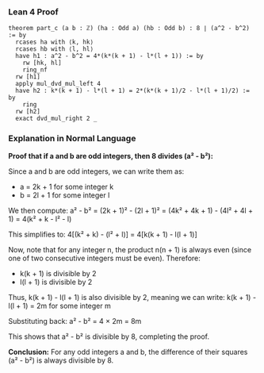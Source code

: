 ### Lean 4 Proof

```lean
theorem part_c (a b : ℤ) (ha : Odd a) (hb : Odd b) : 8 ∣ (a^2 - b^2) := by
  rcases ha with ⟨k, hk⟩
  rcases hb with ⟨l, hl⟩
  have h1 : a^2 - b^2 = 4*(k*(k + 1) - l*(l + 1)) := by
    rw [hk, hl]
    ring_nf
  rw [h1]
  apply mul_dvd_mul_left 4
  have h2 : k*(k + 1) - l*(l + 1) = 2*(k*(k + 1)/2 - l*(l + 1)/2) := by
    ring
  rw [h2]
  exact dvd_mul_right 2 _
```

### Explanation in Normal Language

**Proof that if a and b are odd integers, then 8 divides (a² - b²):**

Since a and b are odd integers, we can write them as:
- a = 2k + 1 for some integer k
- b = 2l + 1 for some integer l

We then compute:
a² - b² = (2k + 1)² - (2l + 1)² = (4k² + 4k + 1) - (4l² + 4l + 1) = 4(k² + k - l² - l)

This simplifies to: 4[(k² + k) - (l² + l)] = 4[k(k + 1) - l(l + 1)]

Now, note that for any integer n, the product n(n + 1) is always even (since one of two consecutive integers must be even). Therefore:
- k(k + 1) is divisible by 2
- l(l + 1) is divisible by 2

Thus, k(k + 1) - l(l + 1) is also divisible by 2, meaning we can write:
k(k + 1) - l(l + 1) = 2m for some integer m

Substituting back:
a² - b² = 4 × 2m = 8m

This shows that a² - b² is divisible by 8, completing the proof.

**Conclusion:** For any odd integers a and b, the difference of their squares (a² - b²) is always divisible by 8.